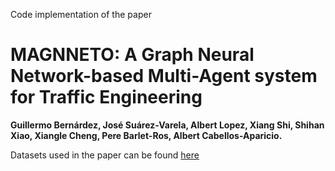 Code implementation of the paper

# MAGNNETO: A Graph Neural Network-based Multi-Agent system for Traffic Engineering

**Guillermo Bernárdez, José Suárez-Varela, Albert Lopez, Xiang Shi, Shihan Xiao, Xiangle Cheng, Pere Barlet-Ros, Albert Cabellos-Aparicio.**


Datasets used in the paper can be found [here](https://bnn.upc.edu/download/magnneto-te_datasets/)
